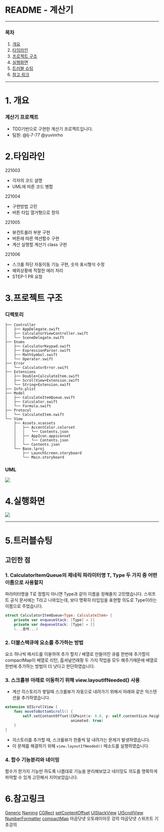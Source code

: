 # README - 계산기

---
### 목차
1. [개요](#1.개요)
2. [타임라인](#2.타임라인)
3. [프로젝트 구조](#3.프로젝트구조)
4. [실행화면](#4.실행화면)
5. [트러블 슈팅](#5.트러블슈팅)
6. [참고 링크](#6.참고링크)


---
# 1. 개요
### 계산기 프로젝트
- TDD기반으로 구현한 계산기 프로젝트입니다.
- 팀원: @lj-7-77 @yuvinrho

# 2.타임라인
221003
- 각자의 코드 설명
- UML에 따른 코드 병합

221004
- 구현방법 고민
- 버튼 타입 열거형으로 정의

221005
- 뷰컨트롤러 부분 구현
- 버튼에 따른 액션함수 구현
- 계산 실행할 계산기 class 구현

221006
- 스크롤 하단 자동이동 기능 구현, 숫자 표시형식 수정
- 예외상황에 적절한 에러 처리
- STEP-1 PR 요청

# 3.프로젝트 구조
### 디렉토리
```
├── Controller
│   ├── AppDelegate.swift
│   ├── CalculatorViewController.swift
│   └── SceneDelegate.swift
├── Enums
│   ├── CalculatorKeypad.swift
│   ├── ExpressionParser.swift
│   ├── MathSymbol.swift
│   └── Operator.swift
├── Error
│   └── CalculatorError.swift
├── Extensions
│   ├── Double+CalculateItem.swift
│   ├── ScrollView+Extension.swift
│   └── String+Extension.swift
├── Info.plist
├── Model
│   ├── CalculateItemQueue.swift
│   ├── Calculator.swift
│   └── Formula.swift
├── Protocol
│   └── CalculateItem.swift
└── View
    ├── Assets.xcassets
    │   ├── AccentColor.colorset
    │   │   └── Contents.json
    │   ├── AppIcon.appiconset
    │   │   └── Contents.json
    │   └── Contents.json
    └── Base.lproj
        ├── LaunchScreen.storyboard
        └── Main.storyboard
```
### UML
![](https://i.imgur.com/kAaLRXo.jpg)



# 4.실행화면
![](https://i.imgur.com/dHMbh89.gif)



---
# 5.트러블슈팅
## 고민한 점
### 1. CalculatorItemQueue의 제네릭 파라미터명 T, Type 두 가지 중 어떤이름으로 사용할지
파라미터명을 T로 정할지 아니면 Type과 같이 이름을 정해줄지 고민했습니다. 
스위프트 공식 문서에는 T라고 나와있는데, 보다 명확히 타입임을 표현할 의도로 Type이라는 이름으로 주었습니다.

```swift
struct CalculatorItemQueue<Type: CalculateItem> {
    private var enqueueStack: [Type] = []
    private var dequeueStack: [Type] = []
    (...중략...)
```

### 2. 더블스택큐에 요소를 추가하는 방법
요소 하나씩 메서드를 이용하여 추가 할지 / 배열로 만들어진 큐를 한번에 추가할지
compactMap이 배열로 리턴, 옵셔널언래핑 두 가지 작업을 모두 해주기때문에 배열로 한번에 추가하는 방법이 더 낫다고 판단하였습니다.

### 3. 스크롤뷰 아래로 이동하기 위해 view.layoutIfNeeded() 사용
- 계산 히스토리가 쌓일때 스크롤뷰가 자동으로 내려가기 위해서 아래와 같은 익스텐션을 추가하였습니다.
```swift
extension UIScrollView {
    func moveToBottomScroll() {
        self.setContentOffset(CGPoint(x: 0.0, y: self.contentSize.height - self.bounds.height),
                              animated: true)
    }
}
```
- 히스토리를 추가할 때, 스크롤뷰가 한줄씩 덜 내려가는 문제가 발생하였습니다.
- 이 문제를 해결하기 위해 `view.layoutIfNeeded()` 메소드를 실행하였습니다.

### 4. 함수 기능분리와 네이밍
함수가 한가지 기능만 하도록 나름대로 기능을 분리해보았고 네이밍도 의도를 명확하게 파악할 수 있게 고민해서 지어보았습니다.

# 6.참고링크
[Generic](https://docs.swift.org/swift-book/LanguageGuide/Generics.html)
[Naming](https://www.swift.org/documentation/api-design-guidelines/#naming)
[CGRect](https://developer.apple.com/documentation/corefoundation/cgrect/)
[setContentOffset](https://developer.apple.com/documentation/uikit/uiscrollview/1619400-setcontentoffset/)
[UIStackView](https://developer.apple.com/documentation/uikit/uistackview/)
[UIScrollView](https://developer.apple.com/documentation/uikit/uiscrollview/)
[NumberFormatter](https://developer.apple.com/documentation/foundation/numberformatter)
[compactMap](https://developer.apple.com/documentation/applearchive/archiveheader/3589154-compactmap/)
야곰닷넷 오토레이아웃 강의
야곰닷넷 스위프트 기초강의
